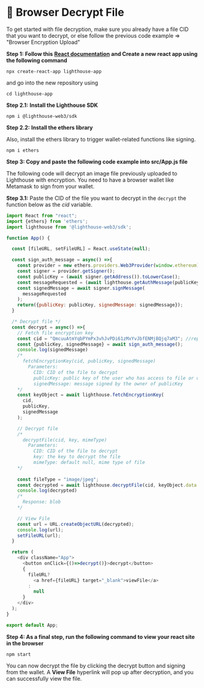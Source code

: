 # 🔐 Browser Decrypt File

To get started with file decryption, make sure you already have a file CID that you want to decrypt, or else follow the previous code example => "Browser Encryption Upload"

**Step 1:** **Follow this** [**React documentation**](https://reactjs.org/docs/create-a-new-react-app.html) **and Create a new react app using the following command**&#x20;

```
npx create-react-app lighthouse-app
```

and go into the new repository using

```
cd lighthouse-app
```

**Step 2.1:** **Install the Lighthouse SDK**&#x20;

```
npm i @lighthouse-web3/sdk
```

**Step 2.2:** **Install the ethers library**&#x20;

Also, install the ethers library to trigger wallet-related functions like signing.

```
npm i ethers
```

**Step 3: Copy and paste the following code example into src/App.js file**

The following code will decrypt an image file previously uploaded to Lighthouse with encryption. You need to have a browser wallet like Metamask to sign from your wallet.

**Step 3.1:** Paste the CID of the file you want to decrypt in the `decrypt` the function below as the _cid_ variable.&#x20;

```javascript
import React from "react";
import {ethers} from 'ethers';
import lighthouse from '@lighthouse-web3/sdk';

function App() {

  const [fileURL, setFileURL] = React.useState(null);

  const sign_auth_message = async() =>{
    const provider = new ethers.providers.Web3Provider(window.ethereum);
    const signer = provider.getSigner();
    const publicKey = (await signer.getAddress()).toLowerCase();
    const messageRequested = (await lighthouse.getAuthMessage(publicKey)).data.message;
    const signedMessage = await signer.signMessage(
      messageRequested
    );
    return({publicKey: publicKey, signedMessage: signedMessage});
  }

  /* Decrypt file */
  const decrypt = async() =>{
    // Fetch file encryption key
    const cid = "QmcuuAtmYqbPYmPx3vhJvPDi61zMxYvJbfENMjBQjq7aM3"; //replace with your IPFS CID
    const {publicKey, signedMessage} = await sign_auth_message();
    console.log(signedMessage)
    /*
      fetchEncryptionKey(cid, publicKey, signedMessage)
        Parameters:
          CID: CID of the file to decrypt
          publicKey: public key of the user who has access to file or owner
          signedMessage: message signed by the owner of publicKey
    */
    const keyObject = await lighthouse.fetchEncryptionKey(
      cid,
      publicKey,
      signedMessage
    );

    // Decrypt file
    /*
      decryptFile(cid, key, mimeType)
        Parameters:
          CID: CID of the file to decrypt
          key: the key to decrypt the file
          mimeType: default null, mime type of file
    */
   
    const fileType = "image/jpeg";
    const decrypted = await lighthouse.decryptFile(cid, keyObject.data.key, fileType);
    console.log(decrypted)
    /*
      Response: blob
    */

    // View File
    const url = URL.createObjectURL(decrypted);
    console.log(url);
    setFileURL(url);
  }

  return (
    <div className="App">
      <button onClick={()=>decrypt()}>decrypt</button>
      {
        fileURL?
          <a href={fileURL} target="_blank">viewFile</a>
        :
          null
      }
    </div>
  );
}

export default App;
```

**Step 4: As a final step, run the following command to view your react site in the browser**

```
npm start
```

You can now decrypt the file by clicking the decrypt button and signing from the wallet. A **View File** hyperlink will pop up after decryption, and you can successfully view the file.

